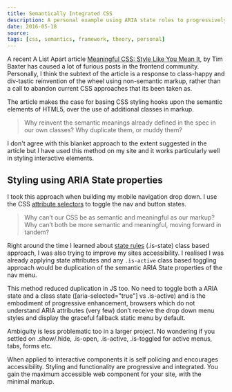 ```yaml
---
title: Semantically Integrated CSS
description: A personal example using ARIA state roles to progressively enhance and style an interactive element
date: 2016-05-18
source: 
tags: [css, semantics, framework, theory, personal]
---
```

A recent A List Apart article [Meaningful CSS: Style Like You Mean It](http://alistapart.com/article/meaningful-css-style-like-you-mean-it), by Tim Baxter has caused a lot of furious posts in the frontend community. Personally, I think the subtext of the article is a response to class-happy and div-tastic reinvention of the wheel using non-semantic markup, rather than a call to abandon current CSS approaches that its been taken as.

The article makes the case for basing CSS styling hooks upon the semantic elements of HTML5, over the use of additional classes in markup. 

> Why reinvent the semantic meanings already defined in the spec in our own classes? Why duplicate them, or muddy them?

I don't agree with this blanket approach to the extent suggested in the article but I have used this method on my site and it works particularly well in styling interactive elements.

## Styling using ARIA State properties

I took this approach when building my mobile navigation drop down. I use the CSS [attribute selectors](https://developer.mozilla.org/en-US/docs/Web/CSS/Attribute_selectors) to toggle the nav and button states. 

> Why can’t our CSS be as semantic and meaningful as our markup? Why can’t both be more semantic and meaningful, moving forward in tandem?

Right around the time I learned about [state rules](https://smacss.com/book/type-state) (.is-state) class based approach, I was also trying to improve my sites accessibility. I realised I was already applying state attributes and any `.is-active` class based toggling approach would be duplication of the semantic ARIA State properties of the nav menu.

This method reduced duplication in JS too. No need to toggle both a ARIA state and a class state ([aria-selected="true"] vs .is-active) and is the embodiment of progressive enhancement, browsers which do not understand ARIA attributes (very few) don’t receive the drop down menu styles and display the graceful fallback static menu by default. 

Ambiguity is less problematic too in a larger project. No wondering if you settled on .show/.hide, .is-open, .is-active, .is-toggled for active menus, tabs, forms etc.

When applied to interactive components it is self policing and encourages accessibility. Styling and functionality are progressive and integrated. You gain the maximum accessible web component for your site, with the minimal markup.